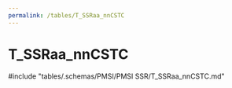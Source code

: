 ```yaml
---
permalink: /tables/T_SSRaa_nnCSTC
---
```

# T_SSRaa_nnCSTC

<!-- ATTENTION : Ne pas supprimer ou modifier la ligne ci-dessous -->
#include "tables/.schemas/PMSI/PMSI SSR/T_SSRaa_nnCSTC.md"
<!-- ATTENTION : Ne pas supprimer ou modifier la ligne ci-dessus -->
